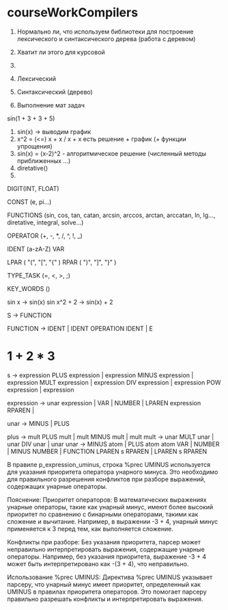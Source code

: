 # courseWorkCompilers


1. Нормально ли, что используем библиотеки для построение лексического и синтаксического дерева (работа с деревом)
2. Хватит ли этого для курсовой 
3. 

1. Лексический 
2. Синтаксический (дерево)
3. Выполнение мат задач 


sin(1 + 3 + 3 + 5)

1. sin(x)  -> выводим график
2. x^2 = (<=) x + x / x + x есть решение + график (+ функции упрощения)
3. sin(x) = (x-2)^2  - алгоритмическое решение (численный методы приближенных ...) 
4. diretative()
5. 

DIGIT(INT, FLOAT)

CONST (e, pi...)

FUNCTIONS (sin, cos, tan, catan, arcsin, arccos, arctan, arccatan, ln, lg..., diretative, integral, solve...)

OPERATOR (+, -, *, /, ^, !, _)

IDENT (a-zA-Z) VAR

LPAR ( "(", "[", "{" )
RPAR ( ")", "]", "}" )

TYPE_TASK (=, <, >, ;)


KEY_WORDS ()

sin x -> sin(x)
sin x^2 + 2 -> sin(x) + 2


S -> FUNCTION

FUNCTION -> IDENT | IDENT OPERATION IDENT | E


<!-- Грамматика -->

# 1 + 2 * 3

s           ->   expression PLUS expression  |
                 expression MINUS expression |
                 expression MULT expression  |
                 expression DIV expression   |
                 expression POW expression   | 
                 expression

expression  ->   unar expression |
                 VAR | 
                 NUMBER | 
                 LPAREN expression RPAREN | 
                 
                 
                
unar        ->   MINUS | PLUS                
            







plus -> mult PLUS mult | mult MINUS mult | mult
mult -> unar MULT unar | unar DIV unar | unar
unar -> MINUS atom | PLUS atom
atom  VAR | NUMBER | MINUS NUMBER | FUNCTION LPAREN s RPAREN | LPAREN s RPAREN












В правиле p_expression_uminus, строка %prec UMINUS используется для указания приоритета оператора унарного минуса. Это необходимо для правильного разрешения конфликтов при разборе выражений, содержащих унарные операторы.

Пояснение:
Приоритет операторов:
В математических выражениях унарные операторы, такие как унарный минус, имеют более высокий приоритет по сравнению с бинарными операторами, такими как сложение и вычитание. Например, в выражении -3 + 4, унарный минус применяется к 3 перед тем, как выполняется сложение.

Конфликты при разборе:
Без указания приоритета, парсер может неправильно интерпретировать выражения, содержащие унарные операторы. Например, без указания приоритета, выражение -3 + 4 может быть интерпретировано как -(3 + 4), что неправильно.

Использование %prec UMINUS:
Директива %prec UMINUS указывает парсеру, что унарный минус имеет приоритет, определенный как UMINUS в правилах приоритета операторов. Это помогает парсеру правильно разрешать конфликты и интерпретировать выражения.